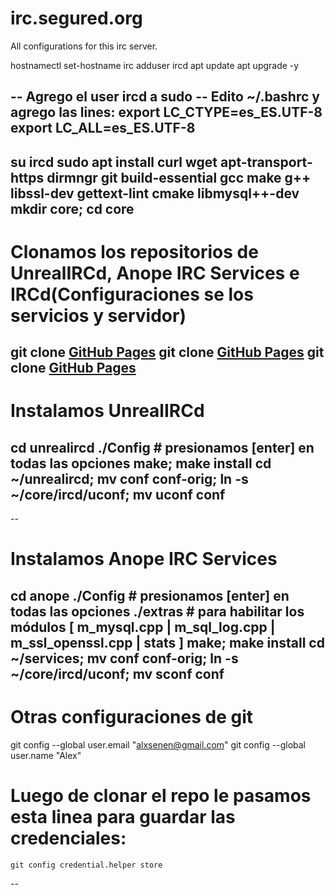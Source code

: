 # irc.segured.org
All configurations for this irc server.

hostnamectl set-hostname irc
adduser ircd
apt update
apt upgrade -y

-- Agrego el user ircd a sudo
-- Edito ~/.bashrc y agrego las lines:
	export LC_CTYPE=es_ES.UTF-8
	export LC_ALL=es_ES.UTF-8
--
su ircd
sudo apt install curl wget apt-transport-https dirmngr git build-essential gcc make g++ libssl-dev gettext-lint cmake libmysql++-dev
mkdir core; cd core
--
# Clonamos los repositorios de UnrealIRCd, Anope IRC Services e IRCd(Configuraciones se los servicios y servidor)
git clone [GitHub Pages](https://github.com/unrealircd/unrealircd.git)
git clone [GitHub Pages](https://github.com/anope/anope.git)
git clone [GitHub Pages](https://github.com/alxsenen/ircd.git)
--
# Instalamos UnrealIRCd
cd unrealircd
./Config # presionamos [enter] en todas las opciones
make; make install
cd ~/unrealircd; mv conf conf-orig; ln -s ~/core/ircd/uconf; mv uconf conf
--
--
# Instalamos Anope IRC Services
cd anope
./Config # presionamos [enter] en todas las opciones
./extras # para habilitar los módulos [ m_mysql.cpp | m_sql_log.cpp | m_ssl_openssl.cpp | stats ]
make; make install
cd ~/services; mv conf conf-orig; ln -s ~/core/ircd/uconf; mv sconf conf
--
# Otras configuraciones de git
git config --global user.email "alxsenen@gmail.com"
git config --global user.name "Alex"
# Luego de clonar el repo le pasamos esta linea para guardar las credenciales:
	git config credential.helper store
--
